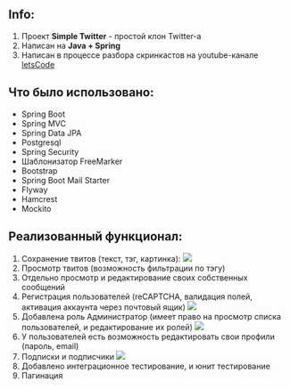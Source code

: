 ## Info:
1. Проект **Simple Twitter** - простой клон Twitter-а
2. Написан на **Java + Spring**
3. Написан в процессе разбора скринкастов на youtube-канале [letsCode](https://www.youtube.com/channel/UC1g3kT0ZcSXt4_ZyJOshKJQ/featured)

## Что было использовано:
- Spring Boot
- Spring MVC
- Spring Data JPA
- Postgresql
- Spring Security
- Шаблонизатор FreeMarker
- Bootstrap
- Spring Boot Mail Starter
- Flyway
- Hamcrest
- Mockito

## Реализованный функционал:
1. Сохранение твитов (текст, тэг, картинка):
![](https://github.com/aleksey-nsk/simple_twitter/screenshots/1_save_tweets.png)
2. Просмотр твитов (возможность фильтрации по тэгу)
3. Отдельно просмотр и редактирование своих собственных сообщений
4. Регистрация пользователей (reCAPTCHA, валидация полей, активация аккаунта через почтовый ящик)
![](https://github.com/aleksey-nsk/simple_twitter/screenshots/4_registr_new_user.png)
5. Добавлена роль Администратор (имеет право на просмотр списка пользователей, и редактирование их ролей)
![](https://github.com/aleksey-nsk/simple_twitter/screenshots/5_admin_role.png)
6. У пользователей есть возможность редактировать свои профили (пароль, email)
7. Подписки и подписчики
![](https://github.com/aleksey-nsk/simple_twitter/screenshots/7_subscribe.png)
8. Добавлено интеграционное тестирование, и юнит тестирование
9. Пагинация
